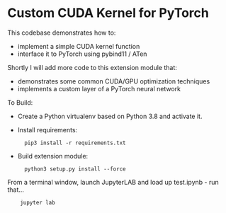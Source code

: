 # Custom CUDA Kernel for PyTorch

This codebase demonstrates how to:
- implement a simple CUDA kernel function
- interface it to PyTorch using pybind11 / ATen

Shortly I will add more code to this extension module that:
- demonstrates some common CUDA/GPU optimization techniques
- implements a custom layer of a PyTorch neural network

To Build:

- Create a Python virtualenv based on Python 3.8 and activate it.

- Install requirements:

        pip3 install -r requirements.txt

- Build extension module:

        python3 setup.py install --force

From a terminal window, launch JupyterLAB and load up test.ipynb - run that...

        jupyter lab